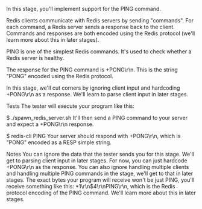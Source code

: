 In this stage, you'll implement support for the PING command.

Redis clients communicate with Redis servers by sending "commands". For each command, a Redis server sends a response back to the client. Commands and responses are both encoded using the Redis protocol (we'll learn more about this in later stages).

PING is one of the simplest Redis commands. It's used to check whether a Redis server is healthy.

The response for the PING command is +PONG\r\n. This is the string "PONG" encoded using the Redis protocol.

In this stage, we'll cut corners by ignoring client input and hardcoding +PONG\r\n as a response. We'll learn to parse client input in later stages.

Tests
The tester will execute your program like this:

$ ./spawn_redis_server.sh
It'll then send a PING command to your server and expect a +PONG\r\n response.

$ redis-cli PING
Your server should respond with +PONG\r\n, which is "PONG" encoded as a RESP simple string.

Notes
You can ignore the data that the tester sends you for this stage. We'll get to parsing client input in later stages. For now, you can just hardcode +PONG\r\n as the response.
You can also ignore handling multiple clients and handling multiple PING commands in the stage, we'll get to that in later stages.
The exact bytes your program will receive won't be just PING, you'll receive something like this: *1\r\n$4\r\nPING\r\n, which is the Redis protocol encoding of the PING command. We'll learn more about this in later stages.